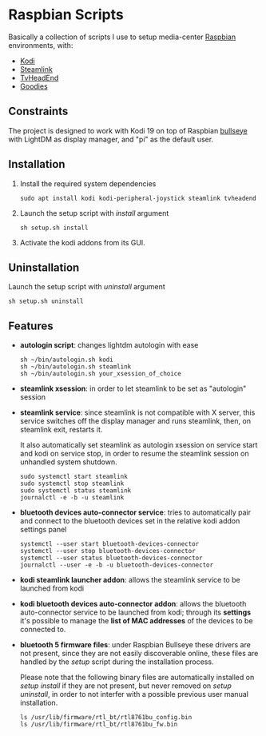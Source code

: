 # Raspbian Scripts

Basically a collection of scripts I use to setup media-center [Raspbian](https://www.raspberrypi.com/software/) environments, with:
- [Kodi](https://kodi.wiki/view/HOW-TO:Install_Kodi_on_Raspberry_Pi)
- [Steamlink](https://store.steampowered.com/app/353380/Steam_Link/)
- [TvHeadEnd](https://tvheadend.org/)
- [Goodies](#features)

## Constraints

The project is designed to work with Kodi 19 on top of Raspbian [bullseye](https://www.raspberrypi.com/news/raspberry-pi-os-debian-bullseye/) with LightDM as display manager, and "pi" as the default user.

## Installation

   1. Install the required system dependencies

      ```
      sudo apt install kodi kodi-peripheral-joystick steamlink tvheadend
      ```

   2. Launch the setup script with _install_ argument

      ```
      sh setup.sh install
      ```

   3. Activate the kodi addons from its GUI.

## Uninstallation

Launch the setup script with _uninstall_ argument

```
sh setup.sh uninstall
```

## Features

- **autologin script**: changes lightdm autologin with ease

   ```
   sh ~/bin/autologin.sh kodi
   sh ~/bin/autologin.sh steamlink
   sh ~/bin/autologin.sh your_xsession_of_choice
   ```

- **steamlink xsession**: in order to let steamlink to be set as "autologin" session

- **steamlink service**: since steamlink is not compatible with X server, this service switches off the display manager and runs steamlink, then, on steamlink exit, restarts it.

   It also automatically set steamlink as autologin xsession on service start and kodi on service stop, in order to resume the steamlink session on unhandled system shutdown.

   ```
   sudo systemctl start steamlink
   sudo systemctl stop steamlink
   sudo systemctl status steamlink
   journalctl -e -b -u steamlink
   ```

- **bluetooth devices auto-connector service**: tries to automatically pair and connect to the bluetooth devices set in the relative kodi addon settings panel

   ```
   systemctl --user start bluetooth-devices-connector
   systemctl --user stop bluetooth-devices-connector
   systemctl --user status bluetooth-devices-connector
   journalctl --user -e -b -u bluetooth-devices-connector
   ```

- **kodi steamlink launcher addon**: allows the steamlink service to be launched from kodi

- **kodi bluetooth devices auto-connector addon**: allows the bluetooth auto-connector service to be launched from kodi; through its **settings** it's possible to manage the **list of MAC addresses** of the devices to be connected to.

- **bluetooth 5 firmware files**: under Raspbian Bullseye these drivers are not present, since they are not easily discoverable online, these files are handled by the _setup_ script during the installation process.

   Please note that the following binary files are automatically installed on _setup install_ if they are not present, but never removed on _setup uninstall_, in order to not interfer with a possible previous user manual installation.

   ```
   ls /usr/lib/firmware/rtl_bt/rtl8761bu_config.bin
   ls /usr/lib/firmware/rtl_bt/rtl8761bu_fw.bin
   ```

